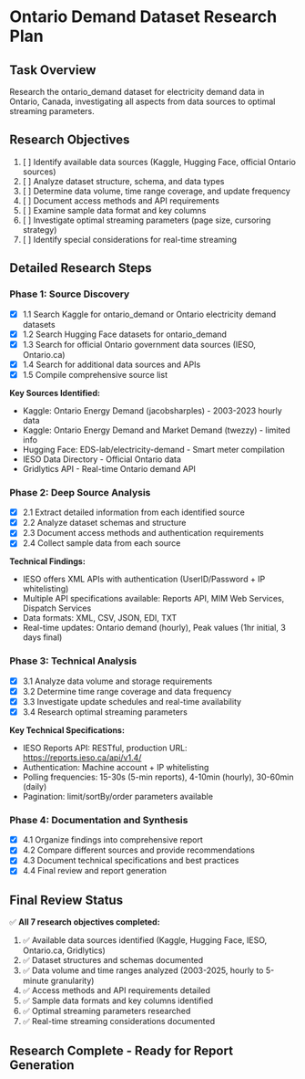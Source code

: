 # Ontario Demand Dataset Research Plan

## Task Overview
Research the ontario_demand dataset for electricity demand data in Ontario, Canada, investigating all aspects from data sources to optimal streaming parameters.

## Research Objectives
1. [ ] Identify available data sources (Kaggle, Hugging Face, official Ontario sources)
2. [ ] Analyze dataset structure, schema, and data types
3. [ ] Determine data volume, time range coverage, and update frequency
4. [ ] Document access methods and API requirements
5. [ ] Examine sample data format and key columns
6. [ ] Investigate optimal streaming parameters (page size, cursoring strategy)
7. [ ] Identify special considerations for real-time streaming

## Detailed Research Steps

### Phase 1: Source Discovery
- [x] 1.1 Search Kaggle for ontario_demand or Ontario electricity demand datasets
- [x] 1.2 Search Hugging Face datasets for ontario_demand
- [x] 1.3 Search for official Ontario government data sources (IESO, Ontario.ca)
- [x] 1.4 Search for additional data sources and APIs
- [x] 1.5 Compile comprehensive source list

**Key Sources Identified:**
- Kaggle: Ontario Energy Demand (jacobsharples) - 2003-2023 hourly data
- Kaggle: Ontario Energy Demand and Market Demand (twezzy) - limited info
- Hugging Face: EDS-lab/electricity-demand - Smart meter compilation
- IESO Data Directory - Official Ontario data
- Gridlytics API - Real-time Ontario demand API

### Phase 2: Deep Source Analysis
- [x] 2.1 Extract detailed information from each identified source
- [x] 2.2 Analyze dataset schemas and structure
- [x] 2.3 Document access methods and authentication requirements
- [x] 2.4 Collect sample data from each source

**Technical Findings:**
- IESO offers XML APIs with authentication (UserID/Password + IP whitelisting)
- Multiple API specifications available: Reports API, MIM Web Services, Dispatch Services
- Data formats: XML, CSV, JSON, EDI, TXT
- Real-time updates: Ontario demand (hourly), Peak values (1hr initial, 3 days final)

### Phase 3: Technical Analysis
- [x] 3.1 Analyze data volume and storage requirements
- [x] 3.2 Determine time range coverage and data frequency
- [x] 3.3 Investigate update schedules and real-time availability
- [x] 3.4 Research optimal streaming parameters

**Key Technical Specifications:**
- IESO Reports API: RESTful, production URL: https://reports.ieso.ca/api/v1.4/
- Authentication: Machine account + IP whitelisting
- Polling frequencies: 15-30s (5-min reports), 4-10min (hourly), 30-60min (daily)
- Pagination: limit/sortBy/order parameters available

### Phase 4: Documentation and Synthesis
- [x] 4.1 Organize findings into comprehensive report
- [x] 4.2 Compare different sources and provide recommendations
- [x] 4.3 Document technical specifications and best practices
- [x] 4.4 Final review and report generation

## Final Review Status
✅ **All 7 research objectives completed:**
1. ✅ Available data sources identified (Kaggle, Hugging Face, IESO, Ontario.ca, Gridlytics)
2. ✅ Dataset structures and schemas documented
3. ✅ Data volume and time ranges analyzed (2003-2025, hourly to 5-minute granularity)
4. ✅ Access methods and API requirements detailed
5. ✅ Sample data formats and key columns identified
6. ✅ Optimal streaming parameters researched
7. ✅ Real-time streaming considerations documented

## Research Complete - Ready for Report Generation